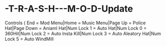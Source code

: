# -T-R-A-S-H---M-O-D-Update
Controls ( End = Mod Menu|Home = Music Menu|Page Up = Police Hat|Page Down = Aniaml Hat|Num Lock 1 = Auto Hat|Num Lock 0 = 360Hit|Num Lock 2 = Auto Insta Kill|Num Lock 3 = Auto Aleatory Hat|Num Lock 5 = Auto WindMill
